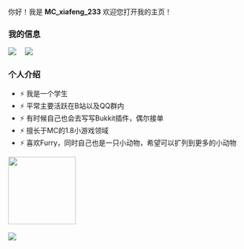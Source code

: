 <div align="contain">
你好！我是 <b>MC_xiafeng_233</b> 欢迎您打开我的主页！</h2>

<h3> 我的信息 </h3>
  <img src="https://img.shields.io/badge/QQ-2821097371-red"></a>&emsp;
  <a href="https://space.bilibili.com/448488855/"><img src="https://img.shields.io/badge/bilibili-B%E7%AB%99-ff69b4"></a>&emsp;
  
<h3> 个人介绍 </h3>

- ⚡ 我是一个学生
- ⚡ 平常主要活跃在B站以及QQ群内
- ⚡ 有时候自己也会去写写Bukkit插件，偶尔接单
- ⚡ 擅长于MC的1.8小游戏领域
- ⚡ 喜欢Furry，同时自己也是一只小动物，希望可以扩列到更多的小动物
  
</div>
   <img height="137px" src="https://github-readme-stats.vercel.app/api?username=mcxiafeng&hide_title=true&hide_border=true&show_icons=trueline_height=21&text_color=000&icon_color=000&bg_color=0,ea6161,ffc64d,fff,fff&theme=graywhite" />
   <br></br>
    <img src="https://github-readme-stats.vercel.app/api/top-langs/?username=mcxiafeng&hide_title=true&hide_border=true&layout=compact&langs_count=6&text_color=000&icon_color=fff&bg_color=0,52fa5a,4dfcff,c64dff&theme=graywhite" />


